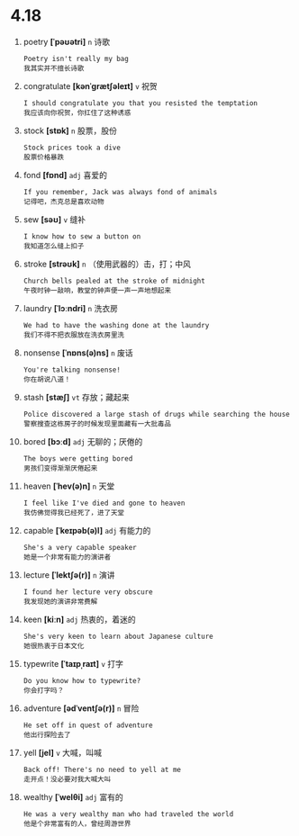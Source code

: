 # 4.18





1. poetry **[ˈpəʊətri]** `n` 诗歌
    ```
    Poetry isn't really my bag
    我其实并不擅长诗歌
    ```

2. congratulate **[kənˈɡrætʃəleɪt]** `v` 祝贺
    ```
    I should congratulate you that you resisted the temptation
    我应该向你祝贺，你扛住了这种诱惑
    ```

3. stock **[stɒk]** `n` 股票，股份
    ```
    Stock prices took a dive
    股票价格暴跌
    ```

4. fond **[fɒnd]** `adj` 喜爱的
    ```
    If you remember, Jack was always fond of animals
    记得吧，杰克总是喜欢动物
    ```

5. sew **[səʊ]** `v` 缝补
    ```
    I know how to sew a button on
    我知道怎么缝上扣子
    ```

6. stroke **[strəʊk]** `n` （使用武器的）击，打；中风
    ```
    Church bells pealed at the stroke of midnight
    午夜时钟一敲响，教堂的钟声便一声一声地想起来
    ```

7. laundry **[ˈlɔːndri]** `n` 洗衣房
    ```
    We had to have the washing done at the laundry
    我们不得不把衣服放在洗衣房里洗
    ```

8. nonsense **[ˈnɒns(ə)ns]** `n` 废话
    ```
    You're talking nonsense!
    你在胡说八道！
    ```

9. stash **[stæʃ]** `vt` 存放；藏起来
    ```
    Police discovered a large stash of drugs while searching the house
    警察搜查这栋房子的时候发现里面藏有一大批毒品
    ```

10. bored **[bɔːd]** `adj` 无聊的；厌倦的
    ```
    The boys were getting bored
    男孩们变得渐渐厌倦起来
    ```

11. heaven **[ˈhev(ə)n]** `n` 天堂
    ```
    I feel like I've died and gone to heaven
    我仿佛觉得我已经死了，进了天堂
    ```

12. capable **[ˈkeɪpəb(ə)l]** `adj` 有能力的
    ```
    She's a very capable speaker
    她是一个非常有能力的演讲者
    ```

13. lecture **[ˈlektʃə(r)]** `n` 演讲
    ```
    I found her lecture very obscure
    我发现她的演讲非常费解
    ```

14. keen **[kiːn]** `adj` 热衷的，着迷的
    ```
    She's very keen to learn about Japanese culture
    她很热衷于日本文化
    ```

15. typewrite **[ˈtaɪpˌraɪt]** `v` 打字
    ```
    Do you know how to typewrite?
    你会打字吗？
    ```

16. adventure **[ədˈventʃə(r)]** `n` 冒险
    ```
    He set off in quest of adventure
    他出行探险去了
    ```

17. yell **[jel]** `v` 大喊，叫喊
    ```
    Back off! There's no need to yell at me
    走开点！没必要对我大喊大叫
    ```

18. wealthy **[ˈwelθi]** `adj` 富有的
    ```
    He was a very wealthy man who had traveled the world
    他是个非常富有的人，曾经周游世界
    ```
